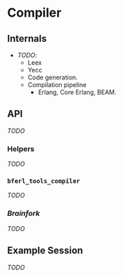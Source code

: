 # Compiler

## Internals

- *TODO*:
  - Leex
  - Yecc
  - Code generation.
  - Compilation pipeline
    - Erlang, Core Erlang, BEAM.

## API

*TODO*

### Helpers

*TODO*

### `bferl_tools_compiler`

*TODO*

### *Brainfork*

*TODO*

## Example Session

*TODO*
